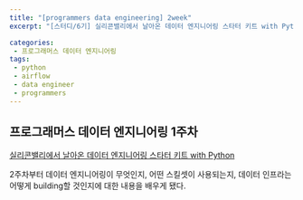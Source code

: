 ```yaml
---
title: "[programmers data engineering] 2week"
excerpt: "[스터디/6기] 실리콘밸리에서 날아온 데이터 엔지니어링 스타터 키트 with Python"

categories:
 - 프로그래머스 데이터 엔지니어링
tags:
 - python
 - airflow
 - data engineer
 - programmers
---
```


## 프로그래머스 데이터 엔지니어링 1주차

[실리콘밸리에서 날아온 데이터 엔지니어링 스타터 키트 with Python](https://programmers.co.kr/learn/courses/12916)

2주차부터 데이터 엔지니어링이 무엇인지, 어떤 스킬셋이 사용되는지, 데이터 인프라는 어떻게 building할 것인지에 대한 내용을 배우게 됐다.

